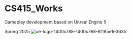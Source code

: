 # CS415_Works


Gameplay development based on Unreal Engine 5


Spring 2025
![ue-logo-1400x788-1400x788-8f185e1e3635](https://github.com/user-attachments/assets/583f0c79-bd42-4ffb-a246-e9c8f45e634f)
